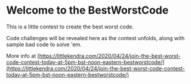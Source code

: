 # Welcome to the BestWorstCode

This is a little contest to create the best worst code.

Code challenges will be revealed here as the contest unfolds, along with sample bad code to solve 'em.

More info at [https://littlekendra.com/2020/04/24/join-the-best-worst-code-contest-today-at-5pm-bst-noon-eastern-bestworstcode/](https://littlekendra.com/2020/04/24/join-the-best-worst-code-contest-today-at-5pm-bst-noon-eastern-bestworstcode/)

